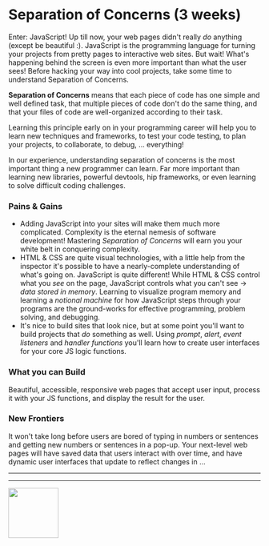 # Separation of Concerns (3 weeks)

Enter: JavaScript!  Up till now, your web pages didn't really _do_ anything (except be beautiful :).  JavaScript is the programming language for turning your projects from pretty pages to interactive web sites.  But wait!  What's happening behind the screen is even more important than what the user sees!  Before hacking your way into cool projects, take some time to understand Separation of Concerns.

__Separation of Concerns__ means that each piece of code has one simple and well defined task, that multiple pieces of code don't do the same thing, and that your files of code are well-organized according to their task.

Learning this principle early on in your programming career will help you to learn new techniques and frameworks, to test your code testing, to plan your projects, to collaborate, to debug, ... everything!

In our experience, understanding separation of concerns is the most important thing a new programmer can learn. Far more important than learning new libraries, powerful devtools, hip frameworks, or even learning to solve difficult coding challenges.

### Pains & Gains

* Adding JavaScript into your sites will make them much more complicated.  Complexity is the eternal nemesis of software development!  Mastering _Separation of Concerns_ will earn you your white belt in conquering complexity.
* HTML & CSS are quite visual technologies, with a little help from the inspector it's possible to have a nearly-complete understanding of what's going on.  JavaScript is quite different!  While HTML & CSS control what you _see_ on the page, JavaScript controls what you can't see -> _data stored in memory_. Learning to visualize program memory and learning a _notional machine_ for how JavaScript steps through your programs are the ground-works for effective programming, problem solving, and debugging.
* It's nice to build sites that look nice, but at some point you'll want to build projects that _do_ something as well.  Using _prompt_, _alert_, _event listeners_ and _handler functions_ you'll learn how to create user interfaces for your core JS logic functions.

### What you can Build

Beautiful, accessible, responsive web pages that accept user input, process it with your JS functions, and display the result for the user.

### New Frontiers

It won't take long before users are bored of typing in numbers or sentences and getting new numbers or sentences in a pop-up.  Your next-level web pages will have saved data that users interact with over time, and have dynamic user interfaces that update to reflect changes in ...

<hr>
<hr>
<a href="https://hackyourfuture.be" target="_blank"><img
    src="https://user-images.githubusercontent.com/18554853/63941625-4c7c3d00-ca6c-11e9-9a76-8d5e3632fe70.jpg"
    width="100" height="100"></a>
